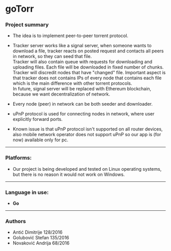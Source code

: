 # goTorr

### Project summary

* The idea is to implement peer-to-peer torrent protocol. 

* Tracker server works like a signal server, when someone wants to download a file, tracker reacts on posted request and contacts all peers in network, so they can seed that file.  
Tracker will also contain queue with requests for downloading and uploading files. Each file will be downloaded in fixed number of chunks.  
Tracker will discredit nodes that have "changed" file. Important aspect is that tracker does not contains IPs of every node that contains each file which is the main difference with other torrent protocols. 
<br>In future, signal server will be replaced with Ethereum blockchain, because we want decentralization of network.
* Every node (peer) in network can be both seeder and downloader.
* uPnP protocol is used for connecting nodes in network, where user explicitly forward ports.
* Known issue is that uPnP protocol isn't supported on all router devices, also mobile network operator does not support uPnP so our app is (for now) available only for pc.
***
### Platforms:
* Our project is being developed and tested on Linux operating systems, but there is no reason it would not work on Windows.  
***
### Language in use:  
* __Go__
***
### Authors  
* Antić Dimitrije 128/2016  
* Golubović Stefan 135/2016  
* Novaković Andrija 68/2016  
